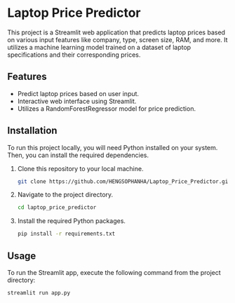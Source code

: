 # Laptop Price Predictor

This project is a Streamlit web application that predicts laptop prices based on various input features like company, type, screen size, RAM, and more. It utilizes a machine learning model trained on a dataset of laptop specifications and their corresponding prices.

## Features

- Predict laptop prices based on user input.
- Interactive web interface using Streamlit.
- Utilizes a RandomForestRegressor model for price prediction.

## Installation

To run this project locally, you will need Python installed on your system. Then, you can install the required dependencies.

1. Clone this repository to your local machine.
    ```bash
    git clone https://github.com/HENGSOPHANHA/Laptop_Price_Predictor.git
    ```
2. Navigate to the project directory.
    ```bash
    cd laptop_price_predictor
    ```
3. Install the required Python packages.
    ```bash
    pip install -r requirements.txt
    ```

## Usage

To run the Streamlit app, execute the following command from the project directory:

```bash
streamlit run app.py
